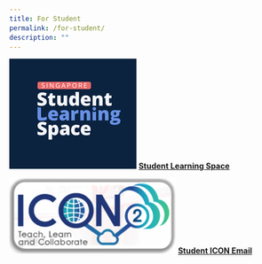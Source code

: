 ```yaml
---
title: For Student
permalink: /for-student/
description: ""
---
```

![](/images/SLS%20RS%20480_03.png)
****[Student Learning Space](https://vle.learning.moe.edu.sg/login)****


![](/images/icon2_305.png)
**[Student ICON Email](https://workspace.google.com/dashboard)**